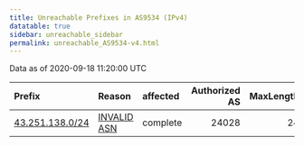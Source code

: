 ```yaml
---
title: Unreachable Prefixes in AS9534 (IPv4)
datatable: true
sidebar: unreachable_sidebar
permalink: unreachable_AS9534-v4.html
---
```


Data as of 2020-09-18 11:20:00 UTC


<div class="datatable-begin"></div>

| Prefix                                                   | Reason                                                                                                | affected   |   Authorized AS |   MaxLength | Anchor                                       |   unreachable /24s |
|:---------------------------------------------------------|:------------------------------------------------------------------------------------------------------|:-----------|----------------:|------------:|:---------------------------------------------|-------------------:|
| [43.251.138.0/24](https://stat.ripe.net/43.251.138.0/24) | [INVALID ASN](https://rpki-validator.ripe.net/announcement-preview?asn=AS9534&prefix=43.251.138.0/24) | complete   |           24028 |          24 | [APNIC](unreachable_APNIC_RPKI_Root-v4.html) |                  1 |

<div class="datatable-end"></div>